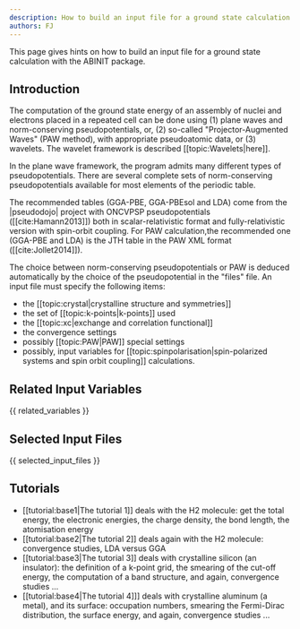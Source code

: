 ```yaml
---
description: How to build an input file for a ground state calculation
authors: FJ
---
```

<!--- This is the source file for this topics. Can be edited. -->

This page gives hints on how to build an input file for a ground state calculation with the ABINIT package.

## Introduction

The computation of the ground state energy of an assembly of nuclei and
electrons placed in a repeated cell can be done using (1) plane waves and
norm-conserving pseudopotentials, or, (2) so-called "Projector-Augmented
Waves" (PAW method), with appropriate pseudoatomic data, or (3) wavelets. The
wavelet framework is described [[topic:Wavelets|here]].  

In the plane wave framework, the program admits many different types of
pseudopotentials. There are several complete sets of norm-conserving
pseudopotentials available for most elements of the periodic table. 

The recommended tables (GGA-PBE, GGA-PBEsol and LDA) come from the |pseudodojo| project 
with ONCVPSP pseudopotentials ([[cite:Hamann2013]]) 
both in scalar-relativistic format and fully-relativistic version with spin-orbit coupling. 
For PAW calculation,the recommended one (GGA-PBE and LDA) is the JTH
table in the PAW XML format ([[cite:Jollet2014]]). 

The choice between norm-conserving
pseudopotentials or PAW is deduced automatically by the choice of the
pseudopotential in the "files" file. An input file must specify the following
items: 

* the [[topic:crystal|crystalline structure and symmetries]]
* the set of [[topic:k-points|k-points]] used
* the [[topic:xc|exchange and correlation functional]]
* the convergence settings
* possibly [[topic:PAW|PAW]] special settings
* possibly, input variables for [[topic:spinpolarisation|spin-polarized systems and spin orbit coupling]] calculations.

## Related Input Variables

{{ related_variables }}

## Selected Input Files

{{ selected_input_files }}

## Tutorials

* [[tutorial:base1|The tutorial 1]] deals with the H2 molecule: get the total energy, the electronic energies, the charge density, the bond length, the atomisation energy 
* [[tutorial:base2|The tutorial 2]] deals again with the H2 molecule: convergence studies, LDA versus GGA 
* [[tutorial:base3|The tutorial 3]] deals with crystalline silicon (an insulator): the definition of a k-point grid, the smearing of the cut-off energy, the computation of a band structure, and again, convergence studies ...
* [[tutorial:base4|The tutorial 4]]] deals with crystalline aluminum (a metal), and its surface: occupation numbers, smearing the Fermi-Dirac distribution, the surface energy, and again, convergence studies ...

